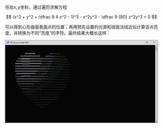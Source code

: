 任给$x, y$坐标，通过遍历求解方程

$$
(x^2 + y^2 + /dfrac 9 4 z^2 - 1)^3 - x^2y^3 - \dfrac 9 {80} z^2y^3 = 0
$$

可以得到心形曲面表面点的位置；再用预先设置的光源和球面法线近似计算该点亮度，并转换为不同“亮度”的字符。最终结果大概长这样：

![char_heart](./../docs/pics/01_char_heart.png)
